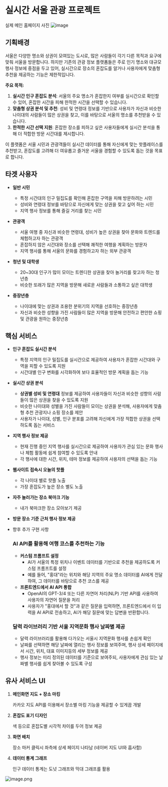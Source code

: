 # 실시간 서울 관광 프로젝트

실제 메인 홈페이지 사진
![image](https://github.com/user-attachments/assets/31dc12a7-d56f-447e-acfc-307f1c4f5d9a)

## 기획배경

서울은 다양한 명소와 상권이 모여있는 도시로, 많은 사람들이 각기 다른 목적과 요구에 맞춰 서울을 방문합니다. 하지만 기존의 관광 정보 플랫폼들은 주로 인기 명소와 대규모 행사 정보에 중점을 두고 있어, 실시간으로 장소의 혼잡도를 알거나 사용자에게 맞춤형 추천을 제공하는 기능은 제한적입니다.

**주요 목적:**

1. **실시간 인구 혼잡도 분석**: 서울의 주요 명소가 혼잡한지 여부를 실시간으로 확인할 수 있어, 혼잡한 시간을 피해 한적한 시간을 선택할 수 있습니다.
2. **맞춤형 상권 분석 및 추천**: 성비 및 연령대 정보를 기반으로 사용자가 자신과 비슷한 나이대의 사람들이 많은 상권을 찾고, 이를 바탕으로 서울의 명소를 추천받을 수 있습니다.
3. **한적한 시간 선택 지원**: 혼잡한 장소를 피하고 싶은 사용자들에게 실시간 분석을 통해 더 적합한 방문 시간대를 제시합니다.

이 플랫폼은 서울 시민과 관광객들이 실시간 데이터를 통해 자신에게 맞는 핫플레이스를 추천받고, 혼잡도를 고려해 더 여유롭고 즐거운 서울을 경험할 수 있도록 돕는 것을 목표로 합니다.

## 타겟 사용자

- **일반 시민**

  - 특정 시간대의 인구 밀집도를 확인해 혼잡한 구역을 피해 방문하려는 시민
  - 성비와 연령대 정보를 바탕으로 자신에게 맞는 상권을 찾고 싶어 하는 시민
  - 지역 행사 정보를 통해 즐길 거리를 찾는 시민

- **관광객**

  - 서울 여행 중 자신과 비슷한 연령대, 성비가 높은 상권을 찾아 문화와 트렌드를 체험하고자 하는 관광객
  - 혼잡하지 않은 시간대와 장소를 선택해 쾌적한 여행을 계획하는 방문자
  - 지역 행사를 통해 서울의 문화를 경험하고자 하는 외부 관광객

- **청년 및 대학생**

  - 20~30대 인구가 많이 모이는 트렌디한 상권을 찾아 놀거리를 찾고자 하는 청년층
  - 비슷한 또래가 많은 지역을 방문해 새로운 사람들과 소통하고 싶은 대학생

- **중장년층**
  - 나이대에 맞는 상권과 조용한 분위기의 지역을 선호하는 중장년층
  - 자신과 비슷한 성향을 가진 사람들이 많은 지역을 방문해 안전하고 편안한 쇼핑 및 관광을 원하는 중장년층

## 핵심 서비스

- **인구 혼잡도 실시간 분석**
  - 특정 지역의 인구 밀집도를 실시간으로 제공하여 사용자가 혼잡한 시간대와 구역을 피할 수 있도록 지원
  - 시간대별 인구 변화를 시각화하여 보다 효율적인 방문 계획을 돕는 기능
- **실시간 상권 분석**
  - **상권별 성비 및 연령대** 정보를 제공하여 사용자들이 자신과 비슷한 성향의 사람들이 많은 상권을 찾을 수 있도록 지원
  - 비슷한 나이대와 성별을 가진 사람들이 모이는 상권을 분석해, 사용자에게 맞춤형 추천 관광지나 쇼핑 장소를 제안
  - 사용자가 나이대, 성별, 인구 분포를 고려해 자신에게 가장 적합한 상권을 선택하도록 돕는 서비스
- **지역 행사 정보 제공**
  - 현재 진행 중인 지역 행사를 실시간으로 제공하여 사용자가 관심 있는 문화 행사나 체험 활동에 쉽게 참여할 수 있도록 안내
  - 각 행사에 대한 시간, 위치, 테마 정보를 제공하여 사용자의 선택을 돕는 기능
- **웹사이트 접속시 오늘의 핫플**
  - 각 나이대 별로 핫플 노출
  - 가장 혼잡도가 높은 장소 별도 노출
- **자주 놀러가는 장소 북마크 기능**
  - 내가 북마크한 장소 모아보기 제공
- **방문 장소 기준 근처 행사 정보 제공**

- 향후 추가 구현 사항
  ### **AI API를 활용해 여행 코스를 추천하는 기능**
  - **커스텀 프롬프트 설정**
    - AI가 서울의 특정 위치나 이벤트 데이터를 기반으로 추천을 제공하도록 커스텀 프롬프트를 설정
    - 예를 들어, "홍대"라는 위치와 해당 지역의 주요 명소 데이터를 AI에게 전달하여, 그 데이터를 바탕으로 추천 코스를 제공
  - **프론트엔드에서 AI API 통합**
    - OpenAI의 GPT-3/4 또는 다른 자연어 처리(NLP) 기반 API를 사용하여 사용자의 자연어 질문을 처리
    - 사용자가 "홍대에서 할 것"과 같은 질문을 입력하면, 프론트엔드에서 이 입력을 AI API로 전송하고, AI가 해당 질문에 맞는 답변을 반환합니다.
  ### **달력 라이브러리 기반 서울 지역문화 행사 날짜별 제공**
  - 달력 라이브러리를 활용해 다가오는 서울시 지역문화 행사를 손쉽게 확인
  - 날짜를 선택하면 해당 날짜에 열리는 행사 정보를 보여주며, 행사 상세 페이지에서 시간, 위치, 대표 이미지등의 세부 정보를 제공
  - 행사 정보는 미리 정의된 데이터를 기준으로 보여주되, 사용자에게 관심 있는 날짜별 행사를 쉽게 찾아볼 수 있도록 구성

## 유사 서비스 UI

1. **메인화면 지도 + 장소 마킹**

   카카오 지도 API를 이용해서 장소별 마킹 기능을 제공할 수 있게끔 개발

2. **혼잡도 표기 디자인**

   색 등으로 혼잡도별 시각적 차이를 두어 정보 제공

3. **화면 배치**

   장소 마커 클릭시 좌측에 상세 페이지 나타남 (네이버 지도 UI와 흡사함)

4. **데이터 통계 그래프**

   인구 데이터 통계는 도넛 그래프와 막대 그래프를 활용

![image.png](https://prod-files-secure.s3.us-west-2.amazonaws.com/dbc49794-b983-4f69-8afa-b5c54d5f9b82/d07dc5d7-42da-4baa-a23f-a640420581c3/image.png)
